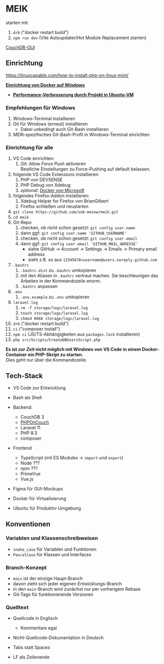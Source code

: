 # MEIK

starten mit
  1. `drb` ("docker restart build")
  2. `npm run dev` (Vite Autoupdater/Hot Module Replacement starten)

[CouchDB-GUI](http://localhost:5984/_utils)

## Einrichtung

https://linuxcapable.com/how-to-install-php-on-linux-mint/

**[Einrichtung von Docker auf Windows](doc/docker_einrichtung)**
- **[Performance-Verbesserung durch Projekt in Ubuntu-VM](doc/vs_code_in_wsl.md)**

### Empfehlungen für Windows
1. Windows-Terminal installieren
2. Git für Windows (erneut) installieren
   - Dabei unbedingt auch Git-Bash installieren
3. MEIK-spezifisches Git-Bash-Profil in Windows-Terminal einrichten

### Einrichtung für alle
1. VS Code einrichten:
   1. _Git: Allow Force Push_ aktivieren<br>
      Restliche Einstellungen zu Force-Pushing auf default belassen.
2. folgende VS Code Extensions installieren:
   1. PHP von DEVSENSE
   2. PHP Debug von Xdebug
   3. _optional:_ [Docker von Microsoft](https://code.visualstudio.com/docs/containers/overview)
3. folgendes Firefox-Addon installieren:
   1. Xdebug Helper for Firefox von BrianGilbert
   2. Firefox schließen und neustarten
4. `git clone https://github.com/seb-mesow/meik.git`
5. `cd meik`
6. Git-Repo
   1. checken, ob nicht schon gesetzt: `git config user.name`
   2. dann ggf: `git config user.name 'GITHUB_USERNAME'`
   3. checken, ob nicht schon gesetzt: `git config user.email`
   4. dann ggf: `git config user.email 'GITHUB_MAIL_ADRESSE'`
      - siehe GitHub -> Account -> Settings -> Emails -> Primary email address
      - sieht z.B. so aus `12345678+username@users.noreply.github.com` 
7. `.bashrc`
   1. `.bashrc.dist` zu `.bashrc` umkopieren
   2. mit den Aliasen in `.bashrc` vertraut machen. Sie beschleunigen das Arbeiten in der Kommandozeile enorm.
   3. `.bashrc` anpassen
8. `.env`
   1. `.env.example` zu `.env` umkopieren
9. `laravel.log`
   1. `rm -f storage/logs/laravel.log`
   2. `touch storage/logs/laravel.log`
   3. `chmod 0666 storage/logs/laravel.log`
10. `drb` ("docker restart build")
11. `ci` ("composer install")
12. `npm ci` (JS/TS-Abhängigkeiten aus `packages.lock` installieren)
13. `php src/Scripts/CreateDBUsersScript.php`

**Es ist _zur Zeit_ nicht möglich mit Windows von VS Code in einem Docker-Container ein PHP-Skript zu starten.**<br>Dies geht nur über die Kommandozeile.

## Tech-Stack
- VS Code zur Entwicklung
- Bash als Shell
- Backend:
  - CouchDB 3
  - [PHPOnCouch](https://php-on-couch.readthedocs.io)
  - Laravel 11
  - PHP 8.3
  - composer
- Frontend
  - TypeScript (mit ES Modules -> `import` und `export`)
  - Node ???
  - npm ???
  - PrimeVue
  - Vue.js

- Figma für GUI-Mockups

- Docker für Virtualisierung

- Ubuntu für Produktiv-Umgebung

## Konventionen

### Variablen und Klassenschreibweisen
- `snake_case` für Variablen und Funktionen
- `PascalCase` für Klassen und Interfaces

### Branch-Konzept
- `main` ist der einzige Haupt-Branch
- davon zieht sich jeder eigenen Entwicklungs-Branch
- in den `main`-Branch wird zunächst nur per vorherigem Rebase
- Git-Tags für funktionierende Versionen

### Quelltext

- Quellcode in Englisch
  - Kommentare egal

- Nicht-Quellcode-Dokumentation in Deutsch

- Tabs statt Spaces
- LF als Zeilenende

